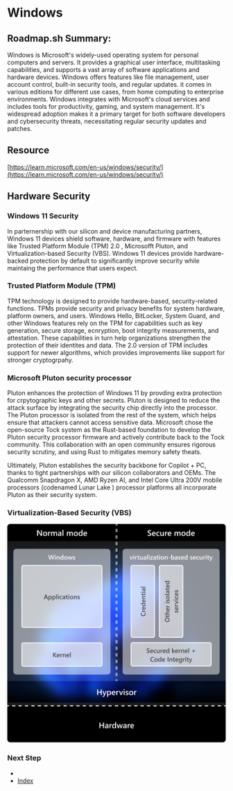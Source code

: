 # Windows

## Roadmap.sh Summary:
Windows is Microsoft's widely-used operating system for personal computers and servers. It provides a graphical user interface, multitasking capabilities, and supports a vast array of software applications and hardware devices. Windows offers features like file management, user account control, built-in security tools, and regular updates. it comes in various editions for different use cases, from home computing to enterprise environments. Windows integrates with Microsoft's cloud services and includes tools for productivity, gaming, and system management. It's widespread adoption makes it a primary target for both software developers and cybersecurity threats, necessitating regular security updates and patches. 

## Resource
[https://learn.microsoft.com/en-us/windows/security/](https://learn.microsoft.com/en-us/windows/security/)

## Hardware Security
### Windows 11 Security
In parternership with our silicon and device manufacturing partners, Windows 11 devices shield software, hardware, and firmware with features like Trusted Platform Module (TPM) 2.0 , Microsofft Pluton, and Virtualization-based Security (VBS). Windows 11 devices provide hardware-backed protection by default to significantly improve security while maintaing the performance that users expect.

### Trusted Platform Module (TPM)
TPM technology is designed to provide hardware-based, security-related functions. TPMs provide security and privacy benefits for system hardware, platform owners, and users. Windows Hello, BitLocker, System Guard, and other Windows features rely on the TPM for capabilities such as key generation, secure storage, ecnryption, boot integrity measurements, and attestation. These capabilities in turn help organizations strengthen the protection of their identites and data. The 2.0 version of TPM includes support for newer algorithms, which provides improvements like support for stronger cryptogrpahy. 

### Microsoft Pluton security processor
Pluton enhances the protection of Windows 11 by provding extra protection for crpytographic keys and other secrets. Pluton is designed to reduce the attack surface by integrating the security chip directly into the processor. The Pluton processor is isolated from the rest of the system, which helps ensure that attackers cannot access sensitive data. Microsoft chose the open-source Tock system as the Rust-based foundation to develop the Pluton security processor firmware and actively contribute back to the Tock community. This collaboration with an open community ensures rigorous security scrutiny, and using Rust to mitigates memory safety theats.

Ultimately, Pluton establishes the security backbone for Copilot + PC, thanks to tight partnerships with our silicon collaborators and OEMs. The Qualcomm Snapdragon X, AMD Ryzen AI, and Intel Core Ultra 200V mobile processors (codenamed Lunar Lake ) processor platforms all incorporate Pluton as their security system.

### Virtualization-Based Security (VBS)
![Microsoft VBS Visualization](images/micro_vbs.png)
### Next Step
- []()
- [Index](https://github.com/Sisu-Sus/CyberSec-RoadMap/blob/main/index.md)

